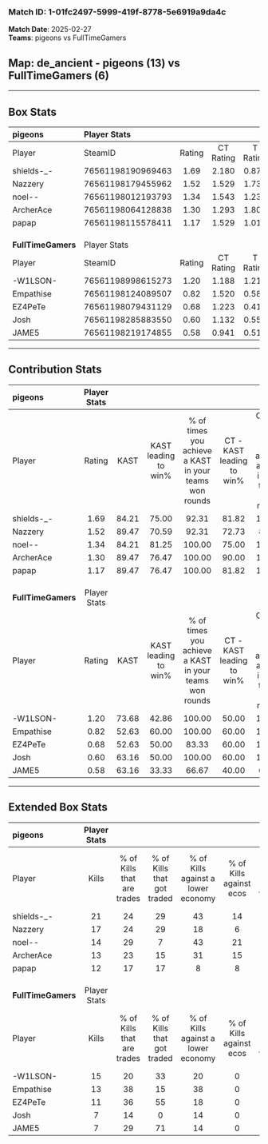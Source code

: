 ### Match ID: 1-01fc2497-5999-419f-8778-5e6919a9da4c  
**Match Date**: 2025-02-27  
**Teams**: pigeons vs FullTimeGamers  

## **Map**: de_ancient - pigeons (13) vs FullTimeGamers (6)  
---  

## Box Stats  

| **pigeons**        | Player Stats      |        |           |          |       |      |       |         |        |      |     |
| :- | :- | :-: | :-: | :-: | :-: | :-: | :-: | :-: | :-: | :-: | :-: |
| Player             | SteamID           | Rating | CT Rating | T Rating | KAST  | ADR  | Kills | Assists | Deaths | K/D  | HS% |
| shields-_-         | 76561198190969463 |  1.69  |   2.180   |  0.875   | 84.21 | 99.0 |  21   |    5    |   10   | 2.10 | 47  |
| Nazzery            | 76561198179455962 |  1.52  |   1.529   |  1.731   | 89.47 | 97.2 |  17   |    5    |   11   | 1.55 | 41  |
| noel--             | 76561198012193793 |  1.34  |   1.543   |  1.231   | 84.21 | 77.4 |  14   |    6    |   9    | 1.56 | 71  |
| ArcherAce          | 76561198064128838 |  1.30  |   1.293   |  1.800   | 89.47 | 72.8 |  13   |    7    |   10   | 1.30 | 30  |
| papap              | 76561198115578411 |  1.17  |   1.529   |  1.016   | 89.47 | 78.1 |  12   |    5    |   13   | 0.92 | 58  |
|                    |                   |        |           |          |       |      |       |         |        |      |     |
|                    |                   |        |           |          |       |      |       |         |        |      |     |
|                    |                   |        |           |          |       |      |       |         |        |      |     |
| **FullTimeGamers** | Player Stats      |        |           |          |       |      |       |         |        |      |     |
| Player             | SteamID           | Rating | CT Rating | T Rating | KAST  | ADR  | Kills | Assists | Deaths | K/D  | HS% |
| -W1LSON-           | 76561198998615273 |  1.20  |   1.188   |  1.218   | 73.68 | 83.3 |  15   |    4    |   13   | 1.15 | 66  |
| Empathise          | 76561198124089507 |  0.82  |   1.520   |  0.586   | 52.63 | 59.3 |  13   |    2    |   15   | 0.87 | 46  |
| EZ4PeTe            | 76561198079431129 |  0.68  |   1.223   |  0.412   | 52.63 | 63.3 |  11   |    2    |   17   | 0.65 | 36  |
| Josh               | 76561198285883550 |  0.60  |   1.132   |  0.557   | 63.16 | 55.7 |   7   |    5    |   16   | 0.44 | 57  |
| JAME5              | 76561198219174855 |  0.58  |   0.941   |  0.511   | 63.16 | 54.8 |   7   |    3    |   16   | 0.44 | 28  |
---  

## Contribution Stats  

| **pigeons**        | Player Stats |       |                      |                                                        |                           |                                                             |                          |                                                            |
| :- | :-: | :-: | :-: | :-: | :-: | :-: | :-: | :-: |
| Player             |    Rating    | KAST  | KAST leading to win% | % of times you achieve a KAST in your teams won rounds | CT - KAST leading to win% | CT - % of times you achieve a KAST in your teams won rounds | T - KAST leading to win% | T - % of times you achieve a KAST in your teams won rounds |
| shields-_-         |     1.69     | 84.21 |        75.00         |                         92.31                          |           81.82           |                           100.00                            |          60.00           |                           75.00                            |
| Nazzery            |     1.52     | 89.47 |        70.59         |                         92.31                          |           72.73           |                            88.89                            |          66.67           |                           100.00                           |
| noel--             |     1.34     | 84.21 |        81.25         |                         100.00                         |           75.00           |                           100.00                            |          100.00          |                           100.00                           |
| ArcherAce          |     1.30     | 89.47 |        76.47         |                         100.00                         |           90.00           |                           100.00                            |          57.14           |                           100.00                           |
| papap              |     1.17     | 89.47 |        76.47         |                         100.00                         |           81.82           |                           100.00                            |          66.67           |                           100.00                           |
|                    |              |       |                      |                                                        |                           |                                                             |                          |                                                            |
|                    |              |       |                      |                                                        |                           |                                                             |                          |                                                            |
|                    |              |       |                      |                                                        |                           |                                                             |                          |                                                            |
| **FullTimeGamers** | Player Stats |       |                      |                                                        |                           |                                                             |                          |                                                            |
| Player             |    Rating    | KAST  | KAST leading to win% | % of times you achieve a KAST in your teams won rounds | CT - KAST leading to win% | CT - % of times you achieve a KAST in your teams won rounds | T - KAST leading to win% | T - % of times you achieve a KAST in your teams won rounds |
| -W1LSON-           |     1.20     | 73.68 |        42.86         |                         100.00                         |           50.00           |                           100.00                            |          37.50           |                           100.00                           |
| Empathise          |     0.82     | 52.63 |        60.00         |                         100.00                         |           60.00           |                           100.00                            |          60.00           |                           100.00                           |
| EZ4PeTe            |     0.68     | 52.63 |        50.00         |                         83.33                          |           60.00           |                           100.00                            |          40.00           |                           66.67                            |
| Josh               |     0.60     | 63.16 |        50.00         |                         100.00                         |           60.00           |                           100.00                            |          42.86           |                           100.00                           |
| JAME5              |     0.58     | 63.16 |        33.33         |                         66.67                          |           40.00           |                            66.67                            |          28.57           |                           66.67                            |
---  

## Extended Box Stats  

| **pigeons**        | Player Stats |                            |                            |                                    |                         |                              |                                 |        |                             |                                     |                          |                               |                            |
| :- | :-: | :-: | :-: | :-: | :-: | :-: | :-: | :-: | :-: | :-: | :-: | :-: | :-: |
| Player             |    Kills     | % of Kills that are trades | % of Kills that got traded | % of Kills against a lower economy | % of Kills against ecos | % of Kills that are flawless | % of Kills that are close duels | Deaths | % of Deaths that get traded | % of Deaths against a lower economy | % of Deaths against ecos | % of Deaths that are flawless | % of Deaths that are close |
| shields-_-         |      21      |             24             |             29             |                 43                 |           14            |              71              |               10                |   10   |              0              |                 20                  |            0             |              60               |             20             |
| Nazzery            |      17      |             24             |             29             |                 18                 |            6            |              59              |                0                |   11   |             27              |                 18                  |            0             |              45               |             9              |
| noel--             |      14      |             29             |             7              |                 43                 |           21            |              64              |                0                |   9    |             33              |                 11                  |            0             |              44               |             11             |
| ArcherAce          |      13      |             23             |             15             |                 31                 |           15            |              62              |                8                |   10   |             60              |                 30                  |            0             |              40               |             20             |
| papap              |      12      |             17             |             17             |                 8                  |            8            |              83              |                0                |   13   |             46              |                 31                  |            0             |              54               |             15             |
|                    |              |                            |                            |                                    |                         |                              |                                 |        |                             |                                     |                          |                               |                            |
|                    |              |                            |                            |                                    |                         |                              |                                 |        |                             |                                     |                          |                               |                            |
|                    |              |                            |                            |                                    |                         |                              |                                 |        |                             |                                     |                          |                               |                            |
| **FullTimeGamers** | Player Stats |                            |                            |                                    |                         |                              |                                 |        |                             |                                     |                          |                               |                            |
| Player             |    Kills     | % of Kills that are trades | % of Kills that got traded | % of Kills against a lower economy | % of Kills against ecos | % of Kills that are flawless | % of Kills that are close duels | Deaths | % of Deaths that get traded | % of Deaths against a lower economy | % of Deaths against ecos | % of Deaths that are flawless | % of Deaths that are close |
| -W1LSON-           |      15      |             20             |             33             |                 20                 |            0            |              47              |               27                |   13   |             15              |                 15                  |            0             |              69               |             8              |
| Empathise          |      13      |             38             |             15             |                 38                 |            0            |              46              |               23                |   15   |             27              |                 13                  |            0             |              53               |             7              |
| EZ4PeTe            |      11      |             36             |             55             |                 18                 |            0            |              45              |                0                |   17   |              6              |                 18                  |            0             |              76               |             6              |
| Josh               |      7       |             14             |             0              |                 14                 |            0            |              43              |                0                |   16   |             38              |                 13                  |            0             |              69               |             0              |
| JAME5              |      7       |             29             |             71             |                 14                 |            0            |              71              |               14                |   16   |             19              |                 13                  |            0             |              81               |             0              |
